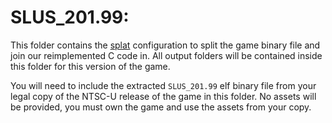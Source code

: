 # SLUS_201.99:
 
This folder contains the [splat](https://github.com/ethteck/splat/) configuration to split the game binary file and join our reimplemented C code in. All output folders will be contained inside this folder for this version of the game.

You will need to include the extracted `SLUS_201.99` elf binary file from your legal copy of the NTSC-U release of the game in this folder. No assets will be provided, you must own the game and use the assets from your copy.
